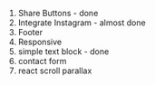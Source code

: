 1. Share Buttons - done
2. Integrate Instagram - almost done
3. Footer 
4. Responsive
5. simple text block - done
6. contact form
7. react scroll parallax

